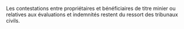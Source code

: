 Les contestations entre propriétaires et bénéficiaires
de titre minier ou relatives aux évaluations et indemnités restent du
ressort des tribunaux civils.